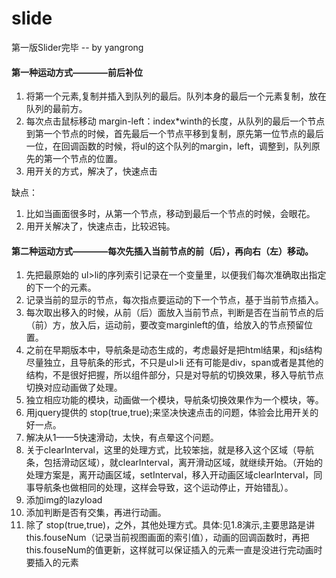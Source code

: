 slide
=====

第一版Slider完毕 -- by yangrong

#### 第一种运动方式————前后补位
1. 将第一个元素,复制并插入到队列的最后。队列本身的最后一个元素复制，放在队列的最前方。
2. 每次点击鼠标移动 margin-left：index*winth的长度，从队列的最后一个节点到第一个节点的时候，首先最后一个节点平移到复制，原先第一位节点的最后一位，在回调函数的时候，将ul的这个队列的margin，left，调整到，队列原先的第一个节点的位置。
3. 用开关的方式，解决了，快速点击

缺点：
1. 比如当画面很多时，从第一个节点，移动到最后一个节点的时候，会眼花。
2. 用开关解决了，快速点击，比较迟钝。

#### 第二种运动方式————每次先插入当前节点的前（后），再向右（左）移动。
1. 先把最原始的 ul>li的序列索引记录在一个变量里，以便我们每次准确取出指定的下一个的元素。
2. 记录当前的显示的节点，每次指点要运动的下一个节点，基于当前节点插入。
3. 每次取出移入的时候，从前（后）面放入当前节点，判断是否在当前节点的后（前）方，放入后，运动前，要改变marginleft的值，给放入的节点预留位置。
4. 之前在早期版本中，导航条是动态生成的，考虑最好是把html结果，和js结构尽量独立，且导航条的形式，不只是ul>li 还有可能是div，span或者是其他的结构，不是很好把握，所以组件部分，只是对导航的切换效果，移入导航节点切换对应动画做了处理。
5. 独立相应功能的模块，动画做一个模块，导航条切换效果作为一个模块，等。
6. 用jquery提供的 stop(true,true);来坚决快速点击的问题，体验会比用开关的好一点。
7. 解决从1——5快速滑动，太快，有点晕这个问题。
8. 关于clearInterval，这里的处理方式，比较笨拙，就是移入这个区域（导航条，包括滑动区域），就clearInterval，离开滑动区域，就继续开始。（开始的处理方案是，离开动画区域，setInterval，移入开动画区域clearInterval，同事导航条也做相同的处理，这样会导致，这个运动停止，开始错乱）。
9. 添加img的lazyload
10. 添加判断是否有交集，再进行动画。
11. 除了 stop(true,true)，之外，其他处理方式。具体:见1.8演示,主要思路是讲 this.fouseNum（记录当前视图画面的索引值），动画的回调函数时，再把this.fouseNum的值更新，这样就可以保证插入的元素一直是没进行完动画时要插入的元素


